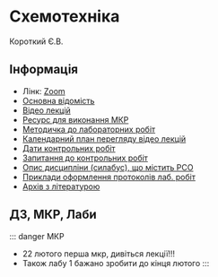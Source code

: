 # Схемотехніка

Короткий Є.В.

##  Інформація

* Лінк: [Zoom](https://us02web.zoom.us/j/6135055400)
* [Основна відомість](http://tiny.cc/bv14vz)
* [Відео лекцій](http://tiny.cc/nv14vz)
* [Ресурс для виконання МКР](https://courses.itarts.org/courses/course-v1:KPI+6.002x+2020_T1/)
* [Методичка до лабораторних робіт](http://tiny.cc/sv14vz)
* [Календарний план перегляду відео лекцій](http://tiny.cc/yv14vz)
* [Дати контрольних робіт](http://tiny.cc/0w14vz)
* [Запитання до контрольних робіт](http://tiny.cc/wv14vz)
* [Опис дисципліни (силабус), що містить РСО](http://tiny.cc/fv14vz)
* [Приклади оформлення протоколів лаб. робіт](http://tiny.cc/bw14vz)
* [Архів з літературою](http://tiny.cc/iv14vz )

## ДЗ, МКР, Лаби

::: danger МКР
* 22 лютого перша мкр, дивіться лекції!!!
* Також лабу 1 бажано зробити до кінця лютого
:::